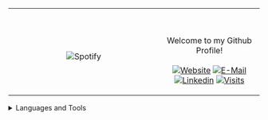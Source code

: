 <table width="100%" align="center"> 
  <tr>
  <td width="60%" align="center">
      
&nbsp; <br> ![Spotify](https://novatorem-two-ruby.vercel.app/api/spotify)

  </td>
  <td width="40%">

  <br><p align="center"> Welcome to my Github Profile! <br><br>
    [![Website](https://img.shields.io/badge/my%20stuff-website-blue?style=flat-square&logo=github)](https://jonathan-r0.github.io)
    [![E-Mail](https://img.shields.io/badge/email-reveal-2a8?style=flat-square&logo=gmail&logoColor=white)](https://mailhide.io/e/OO0HCCzs)
    [![Linkedin](https://img.shields.io/badge/linked-in-369?style=flat-square&logo=linkedin&logoColor=white&color=blue)](https://www.linkedin.com/in/jonathan-rosenblatt-7b38981b4/)
    [![Visits](https://komarev.com/ghpvc/?username=Jonathan-R0&logo=GitHub&label=github%20visits&color=336699&logoColor=white&style=flat-square)](https://github.com/Jonathan-R0)
  </p>
  </td>
</table>



<details>
<summary>Languages and Tools</summary>
  <pre>
  <div align="left">
                        <img src="http://img.shields.io/badge/-C-A8B9CC?style=for-the-badge&logo=c&logoColor=ffffff" alt="C">
                        <img src="https://img.shields.io/badge/-Assembly-804000?style=for-the-badge&logo=Assembly&logoColor=ffffff" alt="Assembly">
                        <img src="https://img.shields.io/badge/C++-blue.svg?style=for-the-badge&logo=c%2B%2B" alt="C++">
                        <img src="https://img.shields.io/badge/-Git-%23F05032?style=for-the-badge&logo=git&logoColor=%23ffffff" alt="Git">
                        <img src="https://img.shields.io/badge/-GitHub-181717?style=for-the-badge&logo=github" alt="Github">
                        <img src="http://img.shields.io/badge/-Vim-019833?style=for-the-badge&logo=vim&logoColor=#ffffff" alt="Vim">
                        <img src="http://img.shields.io/badge/-Python-ffff17?style=for-the-badge&logo=python&logoColor=ffffff" alt="Python">
  </div>
  <div align="right">
<img src="http://img.shields.io/badge/-Java-5B4638?style=for-the-badge&logo=java&logoColor=ffffff" alt="Java">                        
<img src="http://img.shields.io/badge/-Linux-A8B9CC?style=for-the-badge&logo=Linux&logoColor=ffffff" alt="Linux">                        
<img src="https://img.shields.io/badge/-HTML5-%23E44D27?style=for-the-badge&logo=html5&logoColor=ffffff" alt="HTML">                        
<img src="https://img.shields.io/badge/-Markdown-000000?style=for-the-badge&logo=markdown" alt="Markdown">                        
<img src="http://img.shields.io/badge/-VS%20Code-0000FF?style=for-the-badge&logo=visual-studio-code&logoColor=ffffff" alt="VS-Code">                        
<img src="http://img.shields.io/badge/-TypeScript-007acc?style=for-the-badge&logo=typescript&logoColor=ffffff" alt="TypeScript">                        
  </div>
  </pre>
</details>

[//]: <> (The `&nbsp;` is to have Aphelion take up more space)
